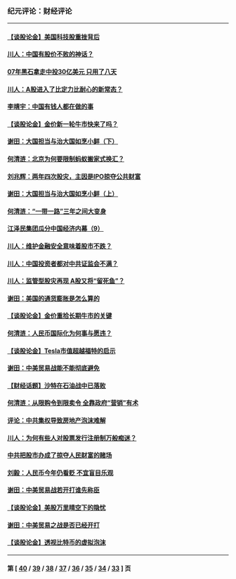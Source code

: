 ### 纪元评论：财经评论
---
#### [【谈股论金】美国科技股重挫背后](../../pages/nsc1026/n9250484.md) 
#### [川人：中国有股价不败的神话？](../../pages/nsc1026/n9250374.md) 
#### [07年黑石拿走中投30亿美元 只用了八天](../../pages/nsc1026/n9239872.md) 
#### [川人：A股进入了比定力比耐心的新常态？](../../pages/nsc1026/n9235627.md) 
#### [李靖宇：中国有钱人都在做的事](../../pages/nsc1026/n9215578.md) 
#### [【谈股论金】金价新一轮牛市快来了吗？](../../pages/nsc1026/n9211310.md) 
#### [谢田：大国担当与治大国如烹小鲜（下）](../../pages/nsc1026/n9202133.md) 
#### [何清涟：北京为何要限制蚂蚁搬家式换汇？](../../pages/nsc1026/n9183140.md) 
#### [刘兆辉：两年四次股灾，主因是IPO掠夺公共财富](../../pages/nsc1026/n9177006.md) 
#### [谢田：大国担当与治大国如烹小鲜（上）](../../pages/nsc1026/n9166600.md) 
#### [何清涟：“一带一路”三年之间大变身](../../pages/nsc1026/n9143703.md) 
#### [江泽民集团瓜分中国经济内幕（9）](../../pages/nsc1026/n9094480.md) 
#### [川人：维护金融安全意味着股市不跌？](../../pages/nsc1026/n9115005.md) 
#### [川人：中国投资者都对中共证监会不满？](../../pages/nsc1026/n9080907.md) 
#### [川人：监管型股灾再现 A股又将“留死鱼”？](../../pages/nsc1026/n9078002.md) 
#### [谢田：美国的通货膨胀是怎么算的](../../pages/nsc1026/n9052234.md) 
#### [【谈股论金】金价重拾长期牛市的关键](../../pages/nsc1026/n9036506.md) 
#### [何清涟：人民币国际化为何事与愿违？](../../pages/nsc1026/n9001690.md) 
#### [【谈股论金】Tesla市值超越福特的启示](../../pages/nsc1026/n8998497.md) 
#### [谢田：中美贸易战能不能彻底避免](../../pages/nsc1026/n8982950.md) 
#### [【财经话题】沙特在石油战中已落败](../../pages/nsc1026/n8981918.md) 
#### [何清涟：从限购令到限卖令 全靠政府“营销”有术](../../pages/nsc1026/n8982052.md) 
#### [评论：中共集权导致房地产泡沫难解](../../pages/nsc1026/n8977632.md) 
#### [川人：为何有些人对股票发行注册制万般痴迷？](../../pages/nsc1026/n8976246.md) 
#### [中共把股市办成了掠夺人民财富的赌场](../../pages/nsc1026/n8970045.md) 
#### [刘毅：人民币今年仍看贬 不宜盲目乐观](../../pages/nsc1026/n8960356.md) 
#### [谢田：中美贸易战若开打谁先称臣](../../pages/nsc1026/n8948333.md) 
#### [【谈股论金】美股万里晴空下的隐忧](../../pages/nsc1026/n8925004.md) 
#### [谢田：中美贸易之战是否已经开打](../../pages/nsc1026/n8920342.md) 
#### [【谈股论金】透视比特币的虚拟泡沫](../../pages/nsc1026/n8901082.md) 

---
#### 第 [ [40](./40.md) / [39](./39.md) / [38](./38.md) / [37](./37.md) / [36](./36.md) / [35](./35.md) / [34](./34.md) / [33](./33.md) ] 页
